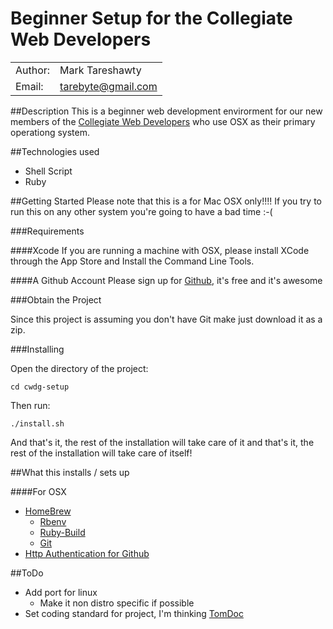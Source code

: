 Beginner Setup for the Collegiate Web Developers
==========

<table>
  <tr>
    <td> Author: </td>
    <td> Mark Tareshawty </td>
  </tr>

  <tr>
    <td> Email: </td>
    <td> <a href="mailto:tarebyte@gmail.com">tarebyte@gmail.com </td>
  </tr>
</table>


##Description
This is a beginner web development envirorment for our new members of the [Collegiate Web Developers](http://cwdg.github.com) 
who use OSX as their primary operationg system.

##Technologies used

* Shell Script
* Ruby

##Getting Started
Please note that this is a for Mac OSX only!!!! If you try to run this on any other system you're going to have a bad time :-(

###Requirements

####Xcode
If you are running a machine with OSX, please install XCode through the App Store and Install the Command Line Tools.

####A Github Account
Please sign up for [Github](http://www.github.com), it's free and it's awesome

###Obtain the Project

Since this project is assuming you don't have Git make just download it as a zip.

###Installing

Open the directory of the project:

    cd cwdg-setup

Then run:

    ./install.sh

And that's it, the rest of the installation will take care of it and that's it, the rest of the installation will take care of itself!

##What this installs / sets up

####For OSX
- [HomeBrew](http://mxcl.github.com/homebrew/)
  * [Rbenv](https://github.com/sstephenson/rbenv)
  * [Ruby-Build](https://github.com/sstephenson/ruby-build)
  * [Git](http://git-scm.com/)
- [Http Authentication for Github](https://help.github.com/articles/set-up-git)

##ToDo
- Add port for linux
  * Make it non distro specific if possible
- Set coding standard for project, I'm thinking [TomDoc](http://tomdoc.org/)
